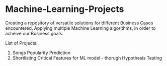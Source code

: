 # Machine-Learning-Projects
Creating a repository of versatile solutions for different Business Cases encountered. Applying multiple Machine Learning algorithms, in order to acheive our Business goals.

List of Projects:
1. Songs Popularity Prediction
2. Shortlisting Critical Features for ML model - thorugh Hypothesis Testing
